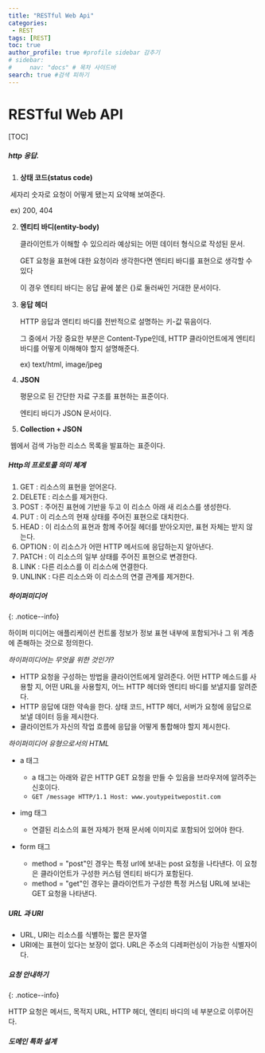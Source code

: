 ```yaml
---
title: "RESTful Web Api"
categories:
 - REST
tags: [REST] 
toc: true
author_profile: true #profile sidebar 감추기
# sidebar:
#     nav: "docs" # 목차 사이드바
search: true #검색 피하기
---
```


# RESTful Web API

[TOC]



##### http 응답.

1. **상태 코드(status code)**

​		세자리 숫자로 요청이 어떻게 됐는지 요약해 보여준다.

​		ex) 200, 404

2. **엔티티 바디(entity-body)**

   클라이언트가 이해할 수 있으리라 예상되는 어떤 데이터 형식으로 작성된 문서.

   GET 요청을 표현에 대한 요청이라 생각한다면 엔티티 바디를 표현으로 생각할 수 있다

   이 경우 엔티티 바디는 응답 끝에 붙은 {}로 둘러싸인 거대한 문서이다.

3. **응답 헤더**

   HTTP 응답과 엔티티 바디를 전반적으로 설명하는 키-값 묶음이다.

   그 중에서 가장 중요한 부분은 Content-Type인데, HTTP 클라이언트에게 엔티티 바디를 어떻게 이해해야 할지 설명해준다.

   ex) text/html, image/jpeg

4. **JSON**

   평문으로 된 간단한 자료 구조를 표현하는 표준이다.

   엔티티 바디가 JSON 문서이다.

5. **Collection + JSON**

​		웹에서 검색 가능한 리소스 목록을 발표하는 표준이다.



##### Http의 프로토콜 의미 체계

1. GET : 리소스의 표현을 얻어온다.
2. DELETE : 리소스를 제거한다.
3. POST : 주어진 표현에 기반을 두고 이 리소스 아래 새 리소스를 생성한다.
4. PUT : 이 리소스의 현재 상태를 주어진 표현으로 대치한다.
5. HEAD : 이 리소스의 표현과 함께 주어질 헤더를 받아오지만, 표현 자체는 받지 않는다.
6. OPTION : 이 리소스가 어떤 HTTP 메서드에 응답하는지 알아낸다.
7. PATCH : 이 리소스의 일부 상태를 주어진 표현으로 변경한다.
8. LINK : 다른 리소스를 이 리소스에 연결한다.
9. UNLINK : 다른 리소스와 이 리소스의 연결 관계를 제거한다.



##### 하이퍼미디어

{:  .notice--info}

하이퍼 미디어는 애플리케이션 컨트롤 정보가 정보 표현 내부에 포함되거나 그 위 계층에 존해하는 것으로 정의한다.





*하이퍼미디어는 무엇을 위한 것인가?*

- HTTP 요청을 구성하는 방법을 클라이언트에게 알려준다. 어떤 HTTP 메소드를 사용할 지, 어떤 URL을 사용할지, 어느 HTTP 헤더와 엔티티 바디를 보낼지를 알려준다.
- HTTP 응답에 대한 약속을 한다. 상태 코드, HTTP 헤더, 서버가 요청에 응답으로 보낼 데이터 등을 제시한다.
- 클라이언트가 자신의 작업 흐름에 응답을 어떻게 통합해야 할지 제시한다.





*하이퍼미디어 유형으로서의 HTML*

* a 태그
  * a 태그는 아래와 같은 HTTP GET 요청을 만들 수 있음을 브라우저에 알려주는 신호이다.
  * `GET /message HTTP/1.1 Host: www.youtypeitwepostit.com`

* img 태그
  * 연결된 리소스의 표현 자체가 현재 문서에 이미지로 포함되어 있어야 한다.
* form 태그
  * method = "post"인 경우는 특정 url에 보내는 post 요청을 나타낸다. 이 요청은 클라이언트가 구성한 커스텀 엔티티 바디가 포함된다.
  * method = "get"인 경우는 클라이언트가 구성한 특정 커스텀 URL에 보내는 GET 요청을 나타낸다.



##### URL 과 URI

- URL, URI는 리소스를 식별하는 짧은 문자열
- URI에는 표현이 있다는 보장이 없다. URL은 주소의 디레퍼런싱이 가능한 식별자이다.



##### 요청 안내하기

{: .notice--info}

HTTP 요청은 메서드, 목적지 URL, HTTP 헤더, 엔티티 바디의 네 부분으로 이루어진다.



##### 도메인 특화 설계





